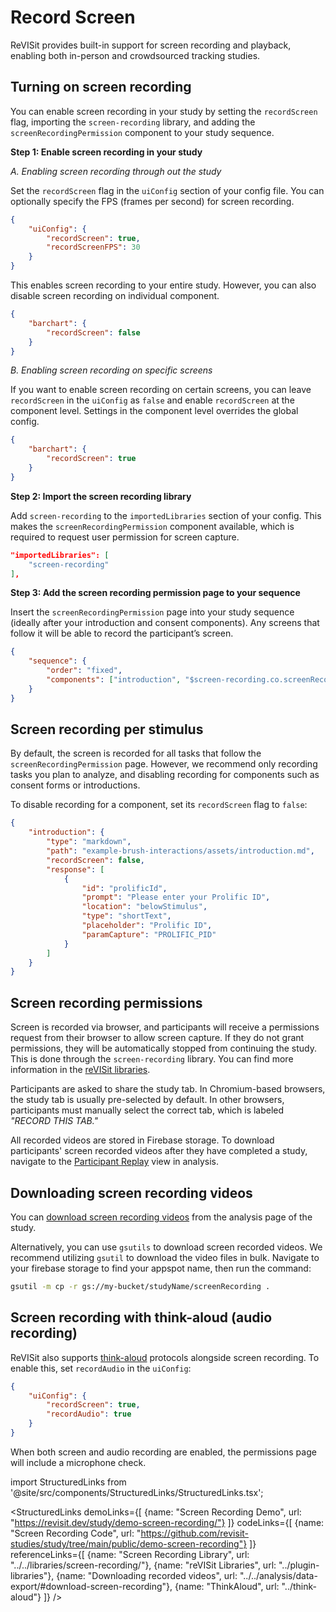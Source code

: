 # Record Screen
 
ReVISit provides built-in support for screen recording and playback, enabling both in-person and crowdsourced tracking studies.

## Turning on screen recording 

You can enable screen recording in your study by setting the `recordScreen` flag, importing the `screen-recording` library, and adding the `screenRecordingPermission` component to your study sequence.

**Step 1: Enable screen recording in your study**

*A. Enabling screen recording through out the study*

Set the `recordScreen` flag in the `uiConfig` section of your config file. You can optionally specify the FPS (frames per second) for screen recording.

```json
{
    "uiConfig": {
        "recordScreen": true,
        "recordScreenFPS": 30
    }
}
```

This enables screen recording to your entire study. However, you can also disable screen recording on individual component.

```json
{
    "barchart": {
        "recordScreen": false
    }
}
```

*B. Enabling screen recording on specific screens*

If you want to enable screen recording on certain screens, you can leave `recordScreen` in the `uiConfig` as `false` and enable `recordScreen` at the component level. Settings in the component level overrides the global config. 

```json
{
    "barchart": {
        "recordScreen": true
    }
}
```

**Step 2: Import the screen recording library**

Add `screen-recording` to the `importedLibraries` section of your config. This makes the `screenRecordingPermission` component available, which is required to request user permission for screen capture.

```json
"importedLibraries": [
    "screen-recording"
],
```

**Step 3: Add the screen recording permission page to your sequence**

Insert the `screenRecordingPermission` page into your study sequence (ideally after your introduction and consent components). Any screens that follow it will be able to record the participant’s screen.

```json
{
    "sequence": {
        "order": "fixed",
        "components": ["introduction", "$screen-recording.co.screenRecordingPermission", "external_website", "barChart"]
    }
}
```

## Screen recording per stimulus

By default, the screen is recorded for all tasks that follow the `screenRecordingPermission` page. However, we recommend only recording tasks you plan to analyze, and disabling recording for components such as consent forms or introductions.

To disable recording for a component, set its `recordScreen` flag to `false`:

```json
{
    "introduction": {
        "type": "markdown",
        "path": "example-brush-interactions/assets/introduction.md",
        "recordScreen": false,
        "response": [
            {
                "id": "prolificId",
                "prompt": "Please enter your Prolific ID",
                "location": "belowStimulus",
                "type": "shortText",
                "placeholder": "Prolific ID",
                "paramCapture": "PROLIFIC_PID"
            }
        ]
    }
}
```

## Screen recording permissions

Screen is recorded via browser, and participants will receive a permissions request from their browser to allow screen capture. If they do not grant permissions, they will be automatically stopped from continuing the study. This is done through the `screen-recording` library. You can find more information in the [reVISit libraries](./plugin-libraries.md).

Participants are asked to share the study tab. In Chromium-based browsers, the study tab is usually pre-selected by default. In other browsers, participants must manually select the correct tab, which is labeled _"RECORD THIS TAB."_

All recorded videos are stored in Firebase storage. To download participants' screen recorded videos after they have completed a study, navigate to the [Participant Replay](../analysis/participant-replay.md) view in analysis. 

## Downloading screen recording videos

You can [download screen recording videos](../analysis/data-export.md#download-screen-recording) from the analysis page of the study.

Alternatively, you can use `gsutils` to download screen recorded videos. We recommend utilizing `gsutil` to download the video files in bulk. Navigate to your firebase storage to find your appspot name, then run the command:

```bash
gsutil -m cp -r gs://my-bucket/studyName/screenRecording .
```

## Screen recording with think-aloud (audio recording)

ReVISit also supports [think-aloud](../think-aloud) protocols alongside screen recording. To enable this, set `recordAudio` in the `uiConfig`:

```json
{
    "uiConfig": {
        "recordScreen": true,
        "recordAudio": true
    }
}
```

When both screen and audio recording are enabled, the permissions page will include a microphone check.

<!-- Importing links -->

import StructuredLinks from '@site/src/components/StructuredLinks/StructuredLinks.tsx';

<StructuredLinks
    demoLinks={[
      {name: "Screen Recording Demo", url: "https://revisit.dev/study/demo-screen-recording/"}
    ]}
    codeLinks={[
      {name: "Screen Recording Code", url: "https://github.com/revisit-studies/study/tree/main/public/demo-screen-recording"}
    ]}
    referenceLinks={[
        {name: "Screen Recording Library", url: "../../libraries/screen-recording/"},
        {name: "reVISit Libraries", url: "../plugin-libraries"},
        {name: "Downloading recorded videos", url: "../../analysis/data-export/#download-screen-recording"},
        {name: "ThinkAloud", url: "../think-aloud"}
    ]}
/>
